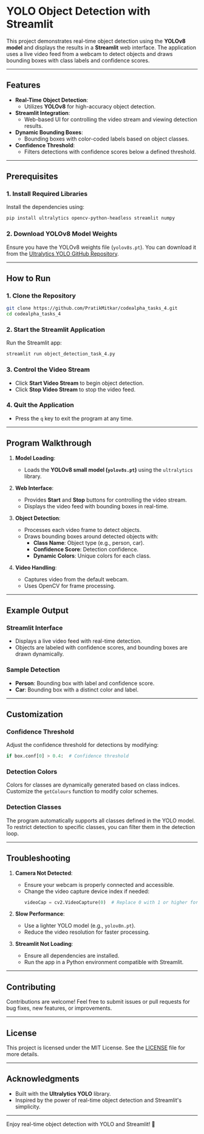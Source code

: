 # YOLO Object Detection with Streamlit

This project demonstrates real-time object detection using the **YOLOv8 model** and displays the results in a **Streamlit** web interface. The application uses a live video feed from a webcam to detect objects and draws bounding boxes with class labels and confidence scores.

---

## Features

- **Real-Time Object Detection**:
  - Utilizes **YOLOv8** for high-accuracy object detection.
- **Streamlit Integration**:
  - Web-based UI for controlling the video stream and viewing detection results.
- **Dynamic Bounding Boxes**:
  - Bounding boxes with color-coded labels based on object classes.
- **Confidence Threshold**:
  - Filters detections with confidence scores below a defined threshold.

---

## Prerequisites

### 1. Install Required Libraries
Install the dependencies using:
```bash
pip install ultralytics opencv-python-headless streamlit numpy
```

### 2. Download YOLOv8 Model Weights
Ensure you have the YOLOv8 weights file (`yolov8s.pt`). You can download it from the [Ultralytics YOLO GitHub Repository](https://github.com/ultralytics/ultralytics).

---

## How to Run

### 1. Clone the Repository
```bash
git clone https://github.com/PratikMitkar/codealpha_tasks_4.git
cd codealpha_tasks_4
```

### 2. Start the Streamlit Application
Run the Streamlit app:
```bash
streamlit run object_detection_task_4.py
```

### 3. Control the Video Stream
- Click **Start Video Stream** to begin object detection.
- Click **Stop Video Stream** to stop the video feed.

### 4. Quit the Application
- Press the `q` key to exit the program at any time.

---

## Program Walkthrough

1. **Model Loading**:
   - Loads the **YOLOv8 small model (`yolov8s.pt`)** using the `ultralytics` library.

2. **Web Interface**:
   - Provides **Start** and **Stop** buttons for controlling the video stream.
   - Displays the video feed with bounding boxes in real-time.

3. **Object Detection**:
   - Processes each video frame to detect objects.
   - Draws bounding boxes around detected objects with:
     - **Class Name**: Object type (e.g., person, car).
     - **Confidence Score**: Detection confidence.
     - **Dynamic Colors**: Unique colors for each class.

4. **Video Handling**:
   - Captures video from the default webcam.
   - Uses OpenCV for frame processing.

---

## Example Output

### Streamlit Interface
- Displays a live video feed with real-time detection.
- Objects are labeled with confidence scores, and bounding boxes are drawn dynamically.

### Sample Detection
- **Person**: Bounding box with label and confidence score.
- **Car**: Bounding box with a distinct color and label.

---

## Customization

### Confidence Threshold
Adjust the confidence threshold for detections by modifying:
```python
if box.conf[0] > 0.4:  # Confidence threshold
```

### Detection Colors
Colors for classes are dynamically generated based on class indices. Customize the `getColours` function to modify color schemes.

### Detection Classes
The program automatically supports all classes defined in the YOLO model. To restrict detection to specific classes, you can filter them in the detection loop.

---

## Troubleshooting

1. **Camera Not Detected**:
   - Ensure your webcam is properly connected and accessible.
   - Change the video capture device index if needed:
     ```python
     videoCap = cv2.VideoCapture(0)  # Replace 0 with 1 or higher for other cameras
     ```

2. **Slow Performance**:
   - Use a lighter YOLO model (e.g., `yolov8n.pt`).
   - Reduce the video resolution for faster processing.

3. **Streamlit Not Loading**:
   - Ensure all dependencies are installed.
   - Run the app in a Python environment compatible with Streamlit.

---

## Contributing

Contributions are welcome! Feel free to submit issues or pull requests for bug fixes, new features, or improvements.

---

## License

This project is licensed under the MIT License. See the [LICENSE](LICENSE) file for more details.

---

## Acknowledgments

- Built with the **Ultralytics YOLO** library.
- Inspired by the power of real-time object detection and Streamlit's simplicity.

---

Enjoy real-time object detection with YOLO and Streamlit! 🚀
